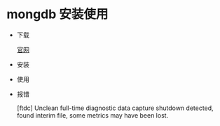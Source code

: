 # mongdb 安装使用

- 下载

  [官网](https://www.mongodb.com/) 

- 安装

- 使用

- 报错

    [ftdc] Unclean full-time diagnostic data capture shutdown detected, found interim file, some metrics may have been lost.

    